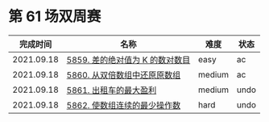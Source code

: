 # 第 61 场双周赛

**完成时间**|**名称**|**难度**|**状态**
------------|--------|--------|-------
2021.09.18|[5859. 差的绝对值为 K 的数对数目](./5859.%20差的绝对值为%20K%20的数对数目)|easy|ac
2021.09.18|[5860. 从双倍数组中还原原数组](./5860.%20从双倍数组中还原原数组)|medium|ac
2021.09.18|[5861. 出租车的最大盈利](./5861.%20出租车的最大盈利)|medium|undo
2021.09.18|[5862. 使数组连续的最少操作数](./5862.%20使数组连续的最少操作数)|hard|undo
